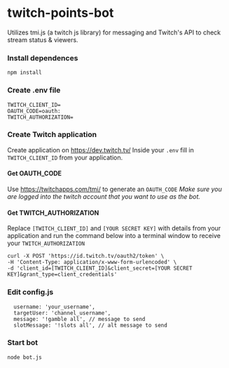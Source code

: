 # twitch-points-bot
Utilizes tmi.js (a twitch js library) for messaging and Twitch's API to check stream status & viewers.

### Install dependences
`npm install`


### Create .env file
```
TWITCH_CLIENT_ID=
OAUTH_CODE=oauth:  
TWITCH_AUTHORIZATION=
```

### Create Twitch application
Create application on https://dev.twitch.tv/ 
Inside your `.env` fill in `TWITCH_CLIENT_ID` from your application.

#### Get OAUTH_CODE 
Use https://twitchapps.com/tmi/ to generate an `OAUTH_CODE`
*Make sure you are logged into the twitch account that you want to use as the bot.*



#### Get TWITCH_AUTHORIZATION
Replace `[TWITCH_CLIENT_ID]` and `[YOUR SECRET KEY]` with details from your application
and run the command below into a terminal window to receive your `TWITCH_AUTHORIZATION` 
```
curl -X POST 'https://id.twitch.tv/oauth2/token' \
-H 'Content-Type: application/x-www-form-urlencoded' \
-d 'client_id=[TWITCH_CLIENT_ID]&client_secret=[YOUR SECRET KEY]&grant_type=client_credentials'
```

### Edit config.js
```
  username: 'your_username',
  targetUser: 'channel_username',
  message: '!gamble all', // message to send
  slotMessage: '!slots all', // alt message to send
```

### Start bot
`node bot.js`
